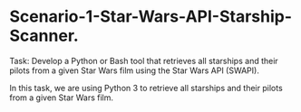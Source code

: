 # Scenario-1-Star-Wars-API-Starship-Scanner.

Task: 
Develop a Python or Bash tool that retrieves all starships and their pilots from a given Star Wars film using the Star Wars API (SWAPI).

In this task, we are using Python 3 to retrieve all starships and their pilots from a given Star Wars film.


